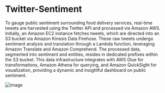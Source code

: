 # Twitter-Sentiment

To gauge public sentiment surrounding food delivery services, real-time tweets are harvested using the Twitter API and processed via Amazon AWS. Initially, an Amazon EC2 instance fetches tweets, which are directed into an S3 bucket via Amazon Kinesis Data Firehose. These raw tweets undergo sentiment analysis and translation through a Lambda function, leveraging Amazon Translate and Amazon Comprehend. The processed data, segmented into sentiment and entities, resides in dedicated prefixes within the S3 bucket. This data infrastructure integrates with AWS Glue for transformations, Amazon Athena for querying, and Amazon QuickSight for visualization, providing a dynamic and insightful dashboard on public sentiment.

![image](https://github.com/victorhu95/Twitter-Sentiment/assets/44851564/4a248ba2-8af3-471a-92e2-672b45612cd2)
